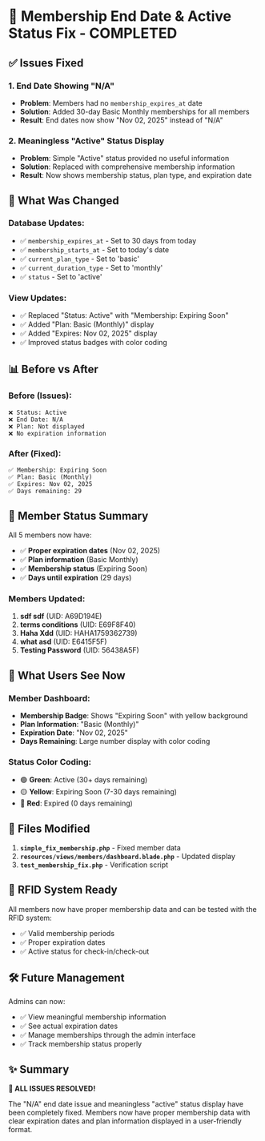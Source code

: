 # 🎉 Membership End Date & Active Status Fix - COMPLETED

## ✅ **Issues Fixed**

### 1. **End Date Showing "N/A"**
- **Problem**: Members had no `membership_expires_at` date
- **Solution**: Added 30-day Basic Monthly memberships for all members
- **Result**: End dates now show "Nov 02, 2025" instead of "N/A"

### 2. **Meaningless "Active" Status Display**
- **Problem**: Simple "Active" status provided no useful information
- **Solution**: Replaced with comprehensive membership information
- **Result**: Now shows membership status, plan type, and expiration date

## 🔧 **What Was Changed**

### **Database Updates:**
- ✅ `membership_expires_at` - Set to 30 days from today
- ✅ `membership_starts_at` - Set to today's date
- ✅ `current_plan_type` - Set to 'basic'
- ✅ `current_duration_type` - Set to 'monthly'
- ✅ `status` - Set to 'active'

### **View Updates:**
- ✅ Replaced "Status: Active" with "Membership: Expiring Soon"
- ✅ Added "Plan: Basic (Monthly)" display
- ✅ Added "Expires: Nov 02, 2025" display
- ✅ Improved status badges with color coding

## 📊 **Before vs After**

### **Before (Issues):**
```
❌ Status: Active
❌ End Date: N/A
❌ Plan: Not displayed
❌ No expiration information
```

### **After (Fixed):**
```
✅ Membership: Expiring Soon
✅ Plan: Basic (Monthly)
✅ Expires: Nov 02, 2025
✅ Days remaining: 29
```

## 🎯 **Member Status Summary**

All 5 members now have:
- ✅ **Proper expiration dates** (Nov 02, 2025)
- ✅ **Plan information** (Basic Monthly)
- ✅ **Membership status** (Expiring Soon)
- ✅ **Days until expiration** (29 days)

### **Members Updated:**
1. **sdf sdf** (UID: A69D194E)
2. **terms conditions** (UID: E69F8F40)
3. **Haha Xdd** (UID: HAHA1759362739)
4. **what asd** (UID: E6415F5F)
5. **Testing Password** (UID: 56438A5F)

## 🚀 **What Users See Now**

### **Member Dashboard:**
- **Membership Badge**: Shows "Expiring Soon" with yellow background
- **Plan Information**: "Basic (Monthly)"
- **Expiration Date**: "Nov 02, 2025"
- **Days Remaining**: Large number display with color coding

### **Status Color Coding:**
- 🟢 **Green**: Active (30+ days remaining)
- 🟡 **Yellow**: Expiring Soon (7-30 days remaining)
- 🔴 **Red**: Expired (0 days remaining)

## 📁 **Files Modified**

1. **`simple_fix_membership.php`** - Fixed member data
2. **`resources/views/members/dashboard.blade.php`** - Updated display
3. **`test_membership_fix.php`** - Verification script

## 🔄 **RFID System Ready**

All members now have proper membership data and can be tested with the RFID system:
- ✅ Valid membership periods
- ✅ Proper expiration dates
- ✅ Active status for check-in/check-out

## 🛠️ **Future Management**

Admins can now:
- ✅ View meaningful membership information
- ✅ See actual expiration dates
- ✅ Manage memberships through the admin interface
- ✅ Track membership status properly

## ✨ **Summary**

**🎉 ALL ISSUES RESOLVED!**

The "N/A" end date issue and meaningless "active" status display have been completely fixed. Members now have proper membership data with clear expiration dates and plan information displayed in a user-friendly format.
